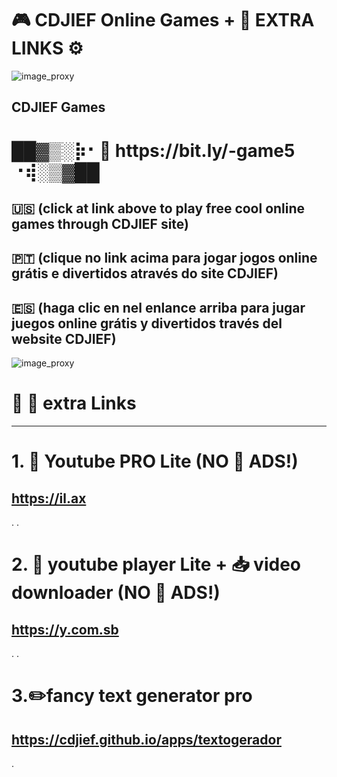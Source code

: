 # 🎮 CDJIEF Online Games + 🔨 EXTRA LINKS ⚙️ 

![image_proxy](https://i.postimg.cc/ZnRG5dP3/CDJIEFGAMES1.png)


CDJIEF Games 
--------------

<body>
 <h1>  ██▓▒­░⡷⠂🔗 https://bit.ly/-game5 ⠐⢾░▒­▓██ </h1>
 </body>




🇺🇸  (click at link above to play free cool online games through CDJIEF site) 
-
🇵🇹  (clique no link acima para jogar jogos online grátis e divertidos através do site CDJIEF) 
-
🇪🇸  (haga clic en nel enlance arriba para jugar juegos online grátis y divertidos través del website CDJIEF)
-


 ![image_proxy](https://i.postimg.cc/kM8ZdK8s/gtl.png)
 
 
 
 # 🔗 🦜 extra Links
 ----------------
 
# 1. 🎈 Youtube PRO Lite (NO 🛑 ADS!)
https://il.ax
-
.
.
# 2. 🧰 youtube player Lite + 📥 video downloader (NO 🛑 ADS!)
https://y.com.sb
-
.
.
# 3.✏️fancy text generator pro
https://cdjief.github.io/apps/textogerador
-
.
